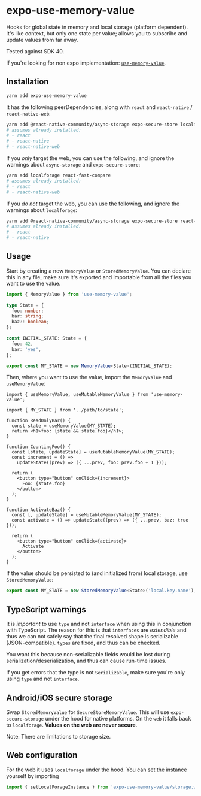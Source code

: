 # expo-use-memory-value

Hooks for global state in memory and local storage (platform dependent). It's like context, but only one state per value; allows you to subscribe and update values from far away.

Tested against SDK 40.

If you're looking for non expo implementation: [`use-memory-value`](https://github.com/SleeplessByte/use-memory-value).

## Installation

```bash
yarn add expo-use-memory-value
```

It has the following peerDependencies, along with `react` and `react-native` / `react-native-web`:

```bash
yarn add @react-native-community/async-storage expo-secure-store localforage react-fast-compare
# assumes already installed:
# - react
# - react-native
# - react-native-web
```

If you _only_ target the web, you can use the following, and ignore the warnings about `async-storage` and `expo-secure-store`:

```bash
yarn add localforage react-fast-compare
# assumes already installed:
# - react
# - react-native-web
```

If you _do not_ target the web, you can use the following, and ignore the warnings about `localforage`:

```bash
yarn add @react-native-community/async-storage expo-secure-store react-fast-compare
# assumes already installed:
# - react
# - react-native
```

## Usage

Start by creating a new `MemoryValue` or `StoredMemoryValue`. You can declare this in any file, make sure it's exported and importable from all the files you want to use the value.

```typescript
import { MemoryValue } from 'use-memory-value';

type State = {
  foo: number;
  bar: string;
  baz?: boolean;
};

const INITIAL_STATE: State = {
  foo: 42,
  bar: 'yes',
};

export const MY_STATE = new MemoryValue<State>(INITIAL_STATE);
```

Then, where you want to use the value, import the `MemoryValue` and `useMemoryValue`:

```tsx
import { useMemoryValue, useMutableMemoryValue } from 'use-memory-value';

import { MY_STATE } from '../path/to/state';

function ReadOnlyBar() {
  const state = useMemoryValue(MY_STATE);
  return <h1>foo: {state && state.foo}</h1>;
}

function CountingFoo() {
  const [state, updateState] = useMutableMemoryValue(MY_STATE);
  const increment = () =>
    updateState((prev) => ({ ...prev, foo: prev.foo + 1 }));

  return (
    <button type="button" onClick={increment}>
      Foo: {state.foo}
    </button>
  );
}

function ActivateBaz() {
  const [, updateState] = useMutableMemoryValue(MY_STATE);
  const activate = () => updateState((prev) => ({ ...prev, baz: true }));

  return (
    <button type="button" onClick={activate}>
      Activate
    </button>
  );
}
```

If the value should be persisted to (and initialized from) local storage, use `StoredMemoryValue`:

```typescript
export const MY_STATE = new StoredMemoryValue<State>('local.key.name');
```

## TypeScript warnings

It is _important_ to use `type` and not `interface` when using this in conjunction with TypeScript. The reason for this is that `interfaces` are _extendible_ and thus we can not safely say that the final resolved shape is serializable (JSON-compatible). `types` are fixed, and thus can be checked.

You want this because non-serializable fields would be lost during serialization/deserialization, and thus can cause run-time issues.

If you get errors that the type is not `Serializable`, make sure you're only using `type` and not `interface`.

## Android/iOS secure storage

Swap `StoredMemoryValue` for `SecureStoreMemoryValue`. This will use `expo-secure-storage` under the hood for native platforms. On the `web` it falls back to `localforage`. **Values on the web are never secure**.

Note: There are limitations to storage size.

## Web configuration

For the web it uses `localforage` under the hood. You can set the instance yourself by importing

```typescript
import { setLocalForageInstance } from 'expo-use-memory-value/storage.web';
```
